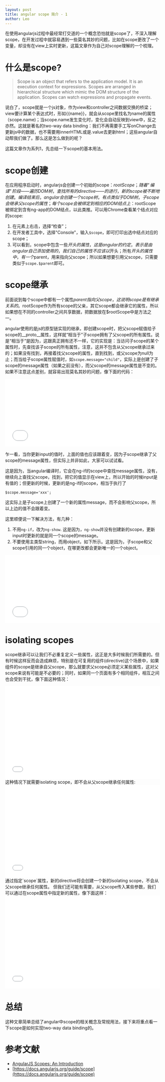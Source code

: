 ```yaml
---
layout: post
title: angular scope 简介 - 1
author: Leo
---
```


在使用angularjs过程中最经常打交道的一个概念恐怕就是scope了，不深入理解scope，在开发过程中就容易遇到一些莫名其妙的问题，比如在scope更改了一个变量，却没有在view上实时更新，这篇文章作为自己对scope理解的一个梳理。

# 什么是scope?
> Scope is an object that refers to the application model. It is an execution context for expressions. Scopes are arranged in hierarchical structure which mimic the DOM structure of the application. Scopes can watch expressions and propagate events.

说白了，scope就是一个js对象，作为view和controller之间数据交换的桥梁；view要计算某个表达式时，形如{{name}}，就会从scope里找名为name的属性（scope.name)；当scope.name发生变化时，变化会自动反映到view中，反之亦然。这就是著名的two-way data binding：我们不再需要手工写onChange去更新js中的数据，也不需要用innerHTML或是.value去更新html；这些angular自动帮我们做了。那么这是怎么做到的呢？

这篇文章作为系列1，先总结一下scope的基本用法。

# scope创建
在应用程序启动时，angularjs会创建一个初始的scope：$rootScope；随着“编译”阶段——遍历DOM树，查找所有的directive——的进行，新的scope被不断地创建。编译结束后，angular会创建一个scope树，有点类似于DOM树，子scope会继承父scope的属性；每个scope会被绑定到相应的DOM结点上：$rootScope被绑定到含有ng-app的DOM结点，以此类推。可以用Chrome查看某个结点对应的scope:

1. 在元素上右击，选择“检查”；
2. 在开发者工具中，选择"Console"，输入`$scope`，即可打印出选中结点对应的scope；
3. 可以看到，scope中包含一些$开头的属性，这是angular的约定，表示是由angular自己添加使用的，我们自己的属性不应该以$开头；所有$开头的属性中，有一个$parent，用来指向父scope；所以如果想要引用父scope，只需要类似于`scope.$parent`即可。

# scope继承
前面说到每个scope中都有一个属性$parent指向父scope，这说明scope是有继承关系的。$rootScope作为所有scope的父亲，其它scope都会继承它的属性，所以如果想在不同的controller之间共享数据，把数据放在$rootScope中是方法之一。

angular使用的是js的原型链实现的继承，即创建scope时，把父scope赋值给子scope的__proto__属性，这样就“相当于”子scope拥有了父scope的所有属性。说是“相当于”是因为，这跟真正拥有还不一样，它的实现是：当访问子scope的某个属性时，先查找该子scope的所有属性，注意，这并不包含从父scope继承过来的；如果没有找到，再接着找父scope的属性，直到找到，或父scope为null为止；而当给子scope属性赋值时，如`scope.message="child"`，实际上是创建了子scope的message属性（如果之前没有），而父scope的message属性是不变的。如果不注意这点差别，就容易出现莫名其妙的问题，像下面的代码：

<iframe width="100%" height="220" src="//jsfiddle.net/leozcx/b77xjo99/embedded/html,result,js/" allowfullscreen="allowfullscreen" frameborder="0"></iframe>

乍一看，当你更新input的值时，上面的值也应该跟着变，因为子scope继承了父scope的message属性，但实际上并非如此，大家可以试试看。

这是因为，当angular编译时，它会在ng-if的scope中查找message属性，没有，继续向上查找父scope，找到，把它的值显示在view上，所以开始的时候input是有值的；但更新的时候，更新的是ng-if的scope，相当于执行了

```
$scope.message='xxx';
```
这实际上是子scope上创建了一个新的属性message，而不会影响父scope，所以上边的值不会跟着变。

这里顺便说一下解决方法，有几种：

1. 不用`ng-if`，改为`ng-show`. 这是因为，`ng-show`并没有创建新的scope，更新input时更新的就是同一个scope的message。
2. 不要使用主类型string，而用object，如下所示。这是因为，子scope和父scope引用的同一个object，在哪更改都会更新唯一的一个object。
<iframe width="100%" height="220" src="//jsfiddle.net/leozcx/s01rw2q6/1/embedded/html,result,js/" allowfullscreen="allowfullscreen" frameborder="0"></iframe>

# isolating scopes
scope继承可以让我们不必重复定义一些属性，这正是大多时候我们所需要的。但有时候这样反而会造成麻烦，特别是在可复用的组件(directive)这个场景中，如果组件的scope是继承自父scope，那么就要求父scope必须定义某些属性，这对父scope来说有可能是不必要的；同时，如果同一个页面有多个相同组件，相互之间也会受到干扰，像下面这种情况：
<iframe width="100%" height="300" src="//jsfiddle.net/leozcx/e70c649r/1/embedded/" allowfullscreen="allowfullscreen" frameborder="0"></iframe>
这种情况下就需要isolating scope，即不会从父scope继承任何属性:
<iframe width="100%" height="300" src="//jsfiddle.net/leozcx/983yL0xt/1/embedded/" allowfullscreen="allowfullscreen" frameborder="0"></iframe>
通过指定`scope`属性，新的directive将会创建一个新的isolating scope，不会从父scope继承任何属性。
但我们还可能有需要，从父scope传入某些参数，我们可以通过在scope属性中指定新的属性，像下面这样：
<iframe width="100%" height="300" src="//jsfiddle.net/leozcx/voa1mhtv/1/embedded/" allowfullscreen="allowfullscreen" frameborder="0"></iframe>

# 总结
这种文章简单总结了angular中scope的相关概念及常规用法，接下来将重点看一下scope是如何实现two-way data binding的。

# 参考文献
- [AngularJS Scopes: An Introduction](http://blog.carbonfive.com/2014/02/11/angularjs-scopes-an-introduction/)
- [https://docs.angularjs.org/guide/scope](https://docs.angularjs.org/guide/scope)
